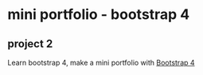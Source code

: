 # mini portfolio - bootstrap 4
## project 2

Learn bootstrap 4, make a mini portfolio with [Bootstrap 4](https://getbootstrap.com/docs/4.6/getting-started/introduction/)
